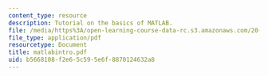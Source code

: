 ```yaml
---
content_type: resource
description: Tutorial on the basics of MATLAB.
file: /media/https%3A/open-learning-course-data-rc.s3.amazonaws.com/20-309-biological-engineering-ii-instrumentation-and-measurement-fall-2006/b5668108f2e65c595e6f8870124632a8_matlabintro.pdf
file_type: application/pdf
resourcetype: Document
title: matlabintro.pdf
uid: b5668108-f2e6-5c59-5e6f-8870124632a8
---
```

